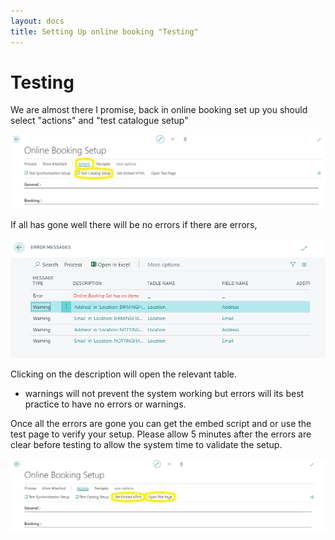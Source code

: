 ```yaml
---
layout: docs
title: Setting Up online booking "Testing"
---
```

# Testing

We are almost there I promise, back in online booking set up you should select "actions" and 
"test catalogue setup" 

![](media/garagehive-onlinebooking-32.png) 

If all has gone well there will be no errors if there are errors,

![](media/garagehive-onlinebooking-33.png)

Clicking on the description will open the relevant table.
* warnings will not prevent the system working but errors will its best practice to have no errors or warnings.

Once all the errors are gone you can get the embed script and or use the test page to verify your setup. Please allow 5 minutes after the errors are clear before testing to allow the system time to validate the setup. 

![](media/garagehive-onlinebooking-34.png) 